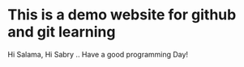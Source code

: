 # This is a demo website for github and git learning
Hi Salama, Hi Sabry .. Have a good programming Day!

